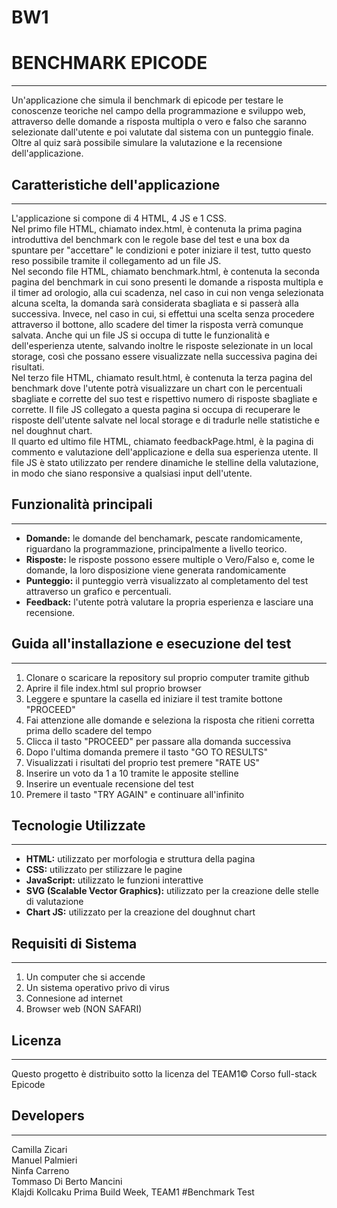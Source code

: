 # BW1
# BENCHMARK EPICODE
---
Un'applicazione che simula il benchmark di epicode per testare le conoscenze teoriche nel campo della programmazione e sviluppo web, attraverso delle domande a risposta multipla o vero e falso che saranno selezionate dall'utente e poi valutate dal sistema con un punteggio finale.
Oltre al quiz sarà possibile simulare la valutazione e la recensione dell'applicazione.

## Caratteristiche dell'applicazione
---
L'applicazione si compone di 4 HTML, 4 JS e 1 CSS.<br /> 
Nel primo file HTML, chiamato index.html, è contenuta la prima pagina introduttiva del benchmark con le regole base del test e una box da spuntare per "accettare" le condizioni e poter iniziare il test, tutto questo reso possibile tramite il collegamento ad un file JS.<br />
Nel secondo file HTML, chiamato benchmark.html, è contenuta la seconda pagina del benchmark in cui sono presenti le domande a risposta multipla e il timer ad orologio, alla cui scadenza, nel caso in cui non venga selezionata alcuna scelta, la domanda sarà considerata sbagliata e si passerà alla successiva. Invece, nel caso in cui, si effettui una scelta senza procedere attraverso il bottone, allo scadere del timer la risposta verrà comunque salvata. Anche qui un file JS si occupa di tutte le funzionalità e dell'esperienza utente, salvando inoltre le risposte selezionate in un local storage, così che possano essere visualizzate nella successiva pagina dei risultati.<br />
Nel terzo file HTML, chiamato result.html, è contenuta la terza pagina del benchmark dove l'utente potrà visualizzare un chart con le percentuali sbagliate e corrette del suo test e rispettivo numero di risposte sbagliate e corrette. Il file JS collegato a questa pagina si occupa di recuperare le risposte dell'utente salvate nel local storage e di tradurle nelle statistiche e nel doughnut chart.<br />
Il quarto ed ultimo file HTML, chiamato feedbackPage.html, è la pagina di commento e valutazione dell'applicazione e della sua esperienza utente. Il file JS è stato utilizzato per rendere dinamiche le stelline della valutazione, in modo che siano responsive a qualsiasi input dell'utente.<br />

## Funzionalità principali
---
* **Domande:** le domande del benchamark, pescate randomicamente, riguardano la programmazione, principalmente a livello teorico.
* **Risposte:** le risposte possono essere multiple o Vero/Falso e, come le domande, la loro disposizione viene generata randomicamente
* **Punteggio:** il punteggio verrà visualizzato al completamento del test attraverso un grafico e percentuali.
* **Feedback:** l'utente potrà valutare la propria esperienza e lasciare una recensione. 

## Guida all'installazione e esecuzione del test
---
1. Clonare o scaricare la repository sul proprio computer tramite github
2. Aprire il file index.html sul proprio browser
3. Leggere e spuntare la casella ed iniziare il test tramite bottone "PROCEED"
4. Fai attenzione alle domande e seleziona la risposta che ritieni corretta prima dello scadere del tempo
5. Clicca il tasto "PROCEED" per passare alla domanda successiva
6. Dopo l'ultima domanda premere il tasto "GO TO RESULTS"
7. Visualizzati i risultati del proprio test premere "RATE US"
8. Inserire un voto da 1 a 10 tramite le apposite stelline
9. Inserire un eventuale recensione del test
10. Premere il tasto "TRY AGAIN" e continuare all'infinito

## Tecnologie Utilizzate
---
* **HTML:** utilizzato per morfologia e struttura della pagina
* **CSS:** utilizzato per stilizzare le pagine
* **JavaScript:** utilizzato le funzioni interattive
* **SVG (Scalable Vector Graphics):** utilizzato per la creazione delle stelle di valutazione
* **Chart JS:** utilizzato per la creazione del doughnut chart

## Requisiti di Sistema
---
1. Un computer che si accende
2. Un sistema operativo privo di virus
3. Connesione ad internet
4. Browser web (NON SAFARI)

## Licenza
---
Questo progetto è distribuito sotto la licenza del TEAM1© Corso full-stack Epicode

## Developers
---
Camilla Zicari<br />
Manuel Palmieri<br />
Ninfa Carreno<br />
Tommaso Di Berto Mancini<br />
Klajdi Kollcaku
Prima Build Week, TEAM1
#Benchmark Test 
